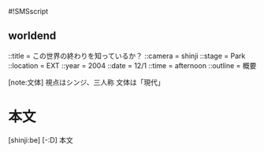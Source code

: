 #!SMSscript

## worldend

::title = この世界の終わりを知っているか？
::camera = shinji
::stage = Park
::location = EXT
::year = 2004
::date = 12/1
::time = afternoon
::outline = 概要

[note:文体]
視点はシンジ、三人称
文体は「現代」

# 本文

[shinji:be]
[-:D]
本文
